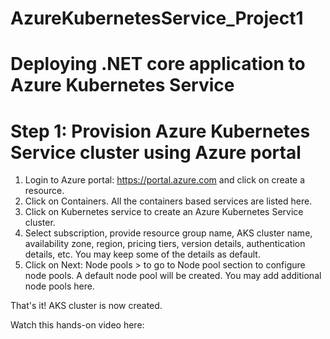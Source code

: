 # AzureKubernetesService_Project1

# Deploying .NET core application to Azure Kubernetes Service

# Step 1: Provision Azure Kubernetes Service cluster using Azure portal

1. Login to Azure portal: https://portal.azure.com and click on create a resource.
2. Click on Containers. All the containers based services are listed here.
3. Click on Kubernetes service to create an Azure Kubernetes Service cluster.
4. Select subscription, provide resource group name, AKS cluster name, availability zone, region, pricing tiers, version details, authentication details, etc. You may keep some of the details as default.
5. Click on Next: Node pools > to go to Node pool section to configure node pools. A default node pool will be created. You may add additional node pools here.

That's it! AKS cluster is now created.

Watch this hands-on video here:


